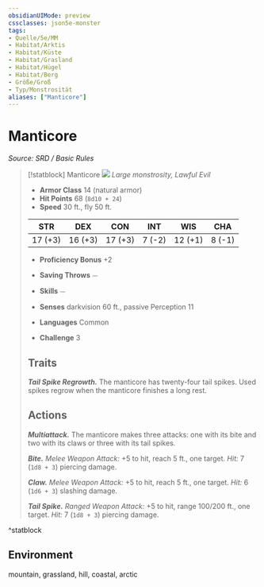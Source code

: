 ```yaml
---
obsidianUIMode: preview
cssclasses: json5e-monster
tags:
- Quelle/5e/MM
- Habitat/Arktis
- Habitat/Küste
- Habitat/Grasland
- Habitat/Hügel
- Habitat/Berg
- Größe/Groß
- Typ/Monstrosität
aliases: ["Manticore"]
---
```

# Manticore
*Source: SRD / Basic Rules*  

> [!statblock] Manticore
> ![](compendium/bestiary/monstrosity/token/manticore.png#token)
> *Large monstrosity, Lawful Evil*
> 
> - **Armor Class** 14  (natural armor)
> - **Hit Points** 68 (`8d10 + 24`)
> - **Speed** 30 ft., fly 50 ft.
> 
> |STR|DEX|CON|INT|WIS|CHA|
> |:---:|:---:|:---:|:---:|:---:|:---:|
> |17 (+3)|16 (+3)|17 (+3)| 7 (-2)|12 (+1)| 8 (-1)|
> 
> - **Proficiency Bonus** +2
> - **Saving Throws** ⏤
> - **Skills** ⏤
> - **Senses** darkvision 60 ft., passive Perception 11
> 
> - **Languages** Common
> - **Challenge** 3
> 
> ## Traits
> 
> ***Tail Spike Regrowth.*** The manticore has twenty-four tail spikes. Used spikes regrow when the manticore finishes a long rest.
> 
> ## Actions
> 
> ***Multiattack.*** The manticore makes three attacks: one with its bite and two with its claws or three with its tail spikes.
> 
> ***Bite.*** *Melee Weapon Attack:* +5 to hit, reach 5 ft., one target. *Hit:* 7 (`1d8 + 3`) piercing damage.
> 
> ***Claw.*** *Melee Weapon Attack:* +5 to hit, reach 5 ft., one target. *Hit:* 6 (`1d6 + 3`) slashing damage.
> 
> ***Tail Spike.*** *Ranged Weapon Attack:* +5 to hit, range 100/200 ft., one target. *Hit:* 7 (`1d8 + 3`) piercing damage.
^statblock

## Environment

mountain, grassland, hill, coastal, arctic